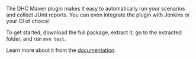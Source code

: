 The DHC Maven plugin makes it easy to automatically run your scenarios and collect JUnit reports. You can even integrate the plugin with Jenkins or your CI of choice!

To get started, download the full package, extract it, go to the extracted folder, and run `mvn test`.

Learn more about it from the [documentation](https://restlet.com/technical-resources/dhc/guide/run-tests/automate-tests/test-reports-maven).